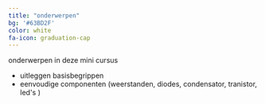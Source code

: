 ```yaml
---
title: "onderwerpen"
bg: '#63BD2F'
color: white
fa-icon: graduation-cap
---
```


onderwerpen in deze mini cursus

- uitleggen basisbegrippen
- eenvoudige componenten (weerstanden, diodes, condensator, tranistor, led's )



